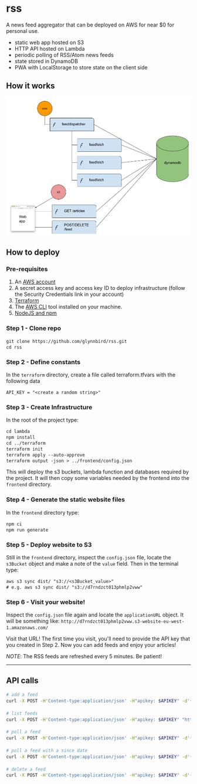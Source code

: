 # rss

A news feed aggregator that can be deployed on AWS for near $0 for personal use.

- static web app hosted on S3
- HTTP API hosted on Lambda
- periodic polling of RSS/Atom news feeds
- state stored in DynamoDB
- PWA with LocalStorage to store state on the client side

## How it works

![schematic](rss_diagram.png)

## How to deploy

### Pre-requisites

1. An [AWS account](https://portal.aws.amazon.com/billing/signup?)
2. A secret access key and access key ID to deploy infrastructure (follow the Security Credentials link in your account)
3. [Terraform](https://learn.hashicorp.com/tutorials/terraform/install-cli)
4. The [AWS CLI](https://docs.aws.amazon.com/cli/latest/userguide/getting-started-install.html) tool installed on your machine.
5. [NodeJS and npm](https://nodejs.org/en/download/) 


### Step 1 - Clone repo

```
git clone https://github.com/glynnbird/rss.git
cd rss
```

### Step 2 - Define constants

In the `terraform` directory, create a file called terraform.tfvars with the following data

```
API_KEY = "<create a random string>"
```

### Step 3 - Create Infrastructure

In the root of the project type:

```
cd lambda
npm install
cd ../terraform
terraform init
terraform apply --auto-approve
terraform output -json > ../frontend/config.json
```

This will deploy the s3 buckets, lambda function and databases required by the project. It will then copy some variables needed by the frontend into the `frontend` directory.

### Step 4 - Generate the static website files

In the `frontend` directory type:

```
npm ci
npm run generate
```

### Step 5 - Deploy website to S3

Still in the `frontend` directory, inspect the `config.json` file, locate the `s3Bucket` object and make a note of the `value` field. 
Then in the terminal type:

```
aws s3 sync dist/ "s3://<s3Bucket_value>"
# e.g. aws s3 sync dist/ "s3://d7rndzct013phmlp2vww"
```

### Step 6 - Visit your website!

Inspect the `config.json` file again and locate the `applicationURL` object. It will be something like: `http://d7rndzct013phmlp2vww.s3-website-eu-west-1.amazonaws.com/`

Visit that URL! The first time you visit, you'll need to provide the API key that you created in Step 2.
Now you can add feeds and enjoy your articles!

*NOTE*: The RSS feeds are refreshed every 5 minutes. Be patient!

------

## API calls

```sh
# add a feed
curl -X POST -H'Content-type:application/json' -H"apikey: $APIKEY" -d'{"url":"http://newsrss.bbc.co.uk/rss/sportonline_uk_edition/football/rss.xml"}' "https://rss2.glynnbird.com/api/add"

# list feeds
curl -X POST -H'Content-type:application/json' -H"apikey: $APIKEY" "https://rss2.glynnbird.com/api/list"

# poll a feed
curl -X POST -H'Content-type:application/json' -H"apikey: $APIKEY" -d'{"id":"feed#MXHRAVDG"}' "https://rss2.glynnbird.com/api/poll"

# poll a feed with a since date
curl -X POST -H'Content-type:application/json' -H"apikey: $APIKEY" -d'{"id":"feed#MXHRAVDG","since":"2024-10-21T06:56:22.000Z"}' "https://rss2.glynnbird.com/api/poll"

# delete a feed
curl -X POST -H'Content-type:application/json' -H"apikey: $APIKEY" -d'{"id":"feed#MXHRAVDG"}' "https://rss2.glynnbird.com/api/del"
```
